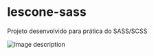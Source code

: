 # lescone-sass

Projeto desenvolvido para prática do SASS/SCSS

![Image description](https://i.imgur.com/c4btHa1.png)
